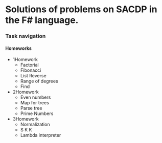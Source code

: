 # Solutions of problems on SACDP in the F# language.

### Task navigation
#### Homeworks
- 1Homework
  - Factorial
  - Fibonacci
  - List Reverse
  - Range of degrees
  - Find
- 2Homework
  - Even numbers
  - Map for trees
  - Parse tree
  - Prime Numbers
- 3Homework
  - Normalization
  - S K K
  - Lambda interpreter
